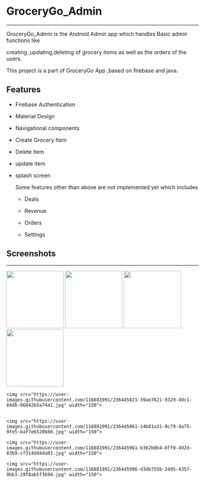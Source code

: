 # GroceryGo_Admin

---

GroceryGo_Admin is the Android Admin app which handles Basic admin functions like 

creating ,updating,deleting  of grocery items as well as the orders of the users.

This project is a part of GroceryGo App ,based on firebase and java.



## Features

- Firebase Authentication

- Material Design

- Navigational components

- Create Grocery Item

- Delete item

- update item

- splash screen
  
  Some features other than above are not implemented yet which includes
  
  - Deals
  
  - Revenue
  
  - Orders
  
  - Settings

## Screenshots

---

 <img src="https://user-images.githubusercontent.com/116881991/236445563-4aa4c223-e330-49c6-9d2d-d52553ade822.jpg" width="150">
 
  <img src="https://user-images.githubusercontent.com/116881991/236445719-e396b74b-3811-4495-91d4-51d512510dff.jpg" width="150">
  
   <img src="https://user-images.githubusercontent.com/116881991/236445761-ec41b5aa-2886-4226-81cb-302a568ae680.jpg" width="150">
   
   <img src="https://user-images.githubusercontent.com/116881991/236445800-ec0c1f7b-212b-45a6-859c-97beceaa3d76.jpg" width="150">
   
    <img src="https://user-images.githubusercontent.com/116881991/236445821-39ae7621-9329-49c1-84db-86842b5a7441.jpg" width="150">
    
    
    <img src="https://user-images.githubusercontent.com/116881991/236445861-14b81a31-0c79-4a75-9fe5-baf7e6520b80.jpg" width="150">
    
    <img src="https://user-images.githubusercontent.com/116881991/236445961-b362b0b4-8ff0-492d-83b9-cf314d04da03.jpg" width="150">
    
    <img src="https://user-images.githubusercontent.com/116881991/236445996-d3db755b-2495-4357-9bb3-29f8ab5f3694.jpg" width="150">





